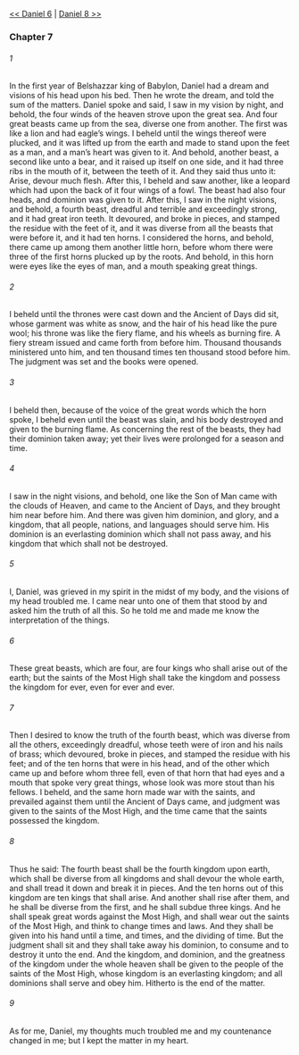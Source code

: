[<< Daniel 6](Daniel%206)  |  [Daniel 8 >>](Daniel%208)

### Chapter 7
###### 1
In the first year of Belshazzar king of Babylon, Daniel had a dream and visions of his head upon his bed. Then he wrote the dream, and told the sum of the matters. Daniel spoke and said, I saw in my vision by night, and behold, the four winds of the heaven strove upon the great sea. And four great beasts came up from the sea, diverse one from another. The first was like a lion and had eagle’s wings. I beheld until the wings thereof were plucked, and it was lifted up from the earth and made to stand upon the feet as a man, and a man’s heart was given to it. And behold, another beast, a second like unto a bear, and it raised up itself on one side, and it had three ribs in the mouth of it, between the teeth of it. And they said thus unto it: Arise, devour much flesh. After this, I beheld and saw another, like a leopard which had upon the back of it four wings of a fowl. The beast had also four heads, and dominion was given to it. After this, I saw in the night visions, and behold, a fourth beast, dreadful and terrible and exceedingly strong, and it had great iron teeth. It devoured, and broke in pieces, and stamped the residue with the feet of it, and it was diverse from all the beasts that were before it, and it had ten horns. I considered the horns, and behold, there came up among them another little horn, before whom there were three of the first horns plucked up by the roots. And behold, in this horn were eyes like the eyes of man, and a mouth speaking great things.

###### 2
I beheld until the thrones were cast down and the Ancient of Days did sit, whose garment was white as snow, and the hair of his head like the pure wool; his throne was like the fiery flame, and his wheels as burning fire. A fiery stream issued and came forth from before him. Thousand thousands ministered unto him, and ten thousand times ten thousand stood before him. The judgment was set and the books were opened.

###### 3
I beheld then, because of the voice of the great words which the horn spoke, I beheld even until the beast was slain, and his body destroyed and given to the burning flame. As concerning the rest of the beasts, they had their dominion taken away; yet their lives were prolonged for a season and time.

###### 4
I saw in the night visions, and behold, one like the Son of Man came with the clouds of Heaven, and came to the Ancient of Days, and they brought him near before him. And there was given him dominion, and glory, and a kingdom, that all people, nations, and languages should serve him. His dominion is an everlasting dominion which shall not pass away, and his kingdom that which shall not be destroyed.

###### 5
I, Daniel, was grieved in my spirit in the midst of my body, and the visions of my head troubled me. I came near unto one of them that stood by and asked him the truth of all this. So he told me and made me know the interpretation of the things.

###### 6
These great beasts, which are four, are four kings who shall arise out of the earth; but the saints of the Most High shall take the kingdom and possess the kingdom for ever, even for ever and ever.

###### 7
Then I desired to know the truth of the fourth beast, which was diverse from all the others, exceedingly dreadful, whose teeth were of iron and his nails of brass; which devoured, broke in pieces, and stamped the residue with his feet; and of the ten horns that were in his head, and of the other which came up and before whom three fell, even of that horn that had eyes and a mouth that spoke very great things, whose look was more stout than his fellows. I beheld, and the same horn made war with the saints, and prevailed against them until the Ancient of Days came, and judgment was given to the saints of the Most High, and the time came that the saints possessed the kingdom.

###### 8
Thus he said: The fourth beast shall be the fourth kingdom upon earth, which shall be diverse from all kingdoms and shall devour the whole earth, and shall tread it down and break it in pieces. And the ten horns out of this kingdom are ten kings that shall arise. And another shall rise after them, and he shall be diverse from the first, and he shall subdue three kings. And he shall speak great words against the Most High, and shall wear out the saints of the Most High, and think to change times and laws. And they shall be given into his hand until a time, and times, and the dividing of time. But the judgment shall sit and they shall take away his dominion, to consume and to destroy it unto the end. And the kingdom, and dominion, and the greatness of the kingdom under the whole heaven shall be given to the people of the saints of the Most High, whose kingdom is an everlasting kingdom; and all dominions shall serve and obey him. Hitherto is the end of the matter.

###### 9
As for me, Daniel, my thoughts much troubled me and my countenance changed in me; but I kept the matter in my heart.